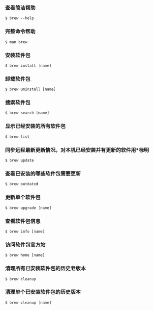 ### 查看简洁帮助
<code>$ brew --help</code>

### 完整命令帮助
<code>$ man brew</code>

### 安装软件包
<code>$ brew install [name]</code>

### 卸载软件包
<code>$ brew uninstall [name]</code>

### 搜索软件包   
<code>$ brew search [name] </code>

### 显示已经安装的所有软件包
<code>$ brew list    </code>

### 同步远程最新更新情况，对本机已经安装并有更新的软件用*标明
<code>$ brew update    </code>

### 查看已安装的哪些软件包需要更新
<code>$ brew outdated </code>

### 更新单个软件包
<code>$ brew upgrade [name] </code>

### 查看软件包信息   
<code>$ brew info [name]   </code> 

### 访问软件包官方站
<code>$ brew home [name]</code>

### 清理所有已安装软件包的历史老版本    
<code>$ brew cleanup    </code>

### 清理单个已安装软件包的历史版本
<code>$ brew cleanup [name]    </code>